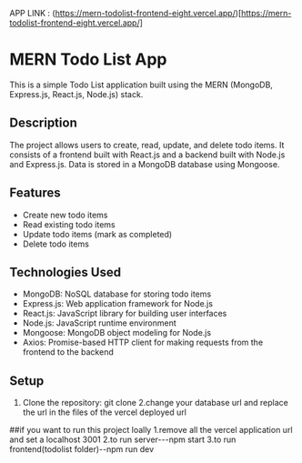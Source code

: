 APP LINK : (https://mern-todolist-frontend-eight.vercel.app/)[https://mern-todolist-frontend-eight.vercel.app/]
# MERN Todo List App

This is a simple Todo List application built using the MERN (MongoDB, Express.js, React.js, Node.js) stack.

## Description

The project allows users to create, read, update, and delete todo items. It consists of a frontend built with React.js and a backend built with Node.js and Express.js. Data is stored in a MongoDB database using Mongoose.

## Features

- Create new todo items
- Read existing todo items
- Update todo items (mark as completed)
- Delete todo items

## Technologies Used

- MongoDB: NoSQL database for storing todo items
- Express.js: Web application framework for Node.js
- React.js: JavaScript library for building user interfaces
- Node.js: JavaScript runtime environment
- Mongoose: MongoDB object modeling for Node.js
- Axios: Promise-based HTTP client for making requests from the frontend to the backend

## Setup

1. Clone the repository:
   git clone <repository-url>
2.change your database url and replace the url in the files of the vercel deployed url

##if you want to run this project loally 
1.remove all the vercel application url and set a localhost 3001
2.to run server---npm start
3.to run frontend(todolist folder)--npm run dev

